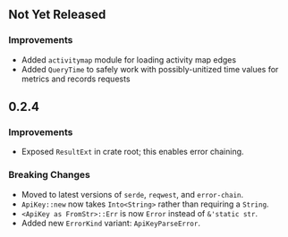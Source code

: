 ## Not Yet Released

### Improvements
- Added `activitymap` module for loading activity map edges
- Added `QueryTime` to safely work with possibly-unitized time values for metrics and records requests

## 0.2.4

### Improvements
- Exposed `ResultExt` in crate root; this enables error chaining.

### Breaking Changes
- Moved to latest versions of `serde`, `reqwest`, and `error-chain`.
- `ApiKey::new` now takes `Into<String>` rather than requiring a `String`.
- `<ApiKey as FromStr>::Err` is now `Error` instead of `&'static str`.
- Added new `ErrorKind` variant: `ApiKeyParseError`.
